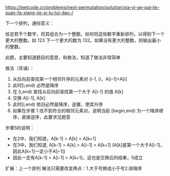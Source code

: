 https://leetcode.cn/problems/next-permutation/solution/xia-yi-ge-pai-lie-suan-fa-xiang-jie-si-lu-tui-dao-/

下一个排列，通俗意义：

给定若干个数字，将其组合为一个整数。如何将这些数字重新排列，以得到下一个更大的整数。如 123 下一个更大的数为 132。如果没有更大的整数，则输出最小的整数。

此题，主要知道题目的意思，和做法，知道了做法非常简单

做法（背诵）：

1. 从后向前查找第一个相邻升序的元素对 (i-1, i)，A[i-1]<A[i]
2. 此时[i,end) 必然是降序
3. 在 [i,end) 查找从后向前查找第一个大于 A[i-1] 的值 A[k]
4. 交换 A[i-1], A[k]
5. 此时[i,end) 依旧必然是降序，逆置，使其升序
6. 如果在步骤 1 找不到符合的相邻元素对，说明当前 [begin,end) 为一个降序顺序，直接逆序，此要求见题意

步骤5的说明：

- 在2中，我们知道，A[k-1] > A[k] > A[k+1]
- 在3中，我们知道, A[k-1] > A[k] > A[i-1] > A[k+1] (A[k]是第一个大于A[i-1]，因此A[k+1]一定小于A[i-1])
- 因此一定有A[k-1] > A[i-1] > A[k+1]，这也是交换后的结果，5成立

扩展：上一个排列 解法只需要改变两点：1.大于号换成小于号2.排降序

